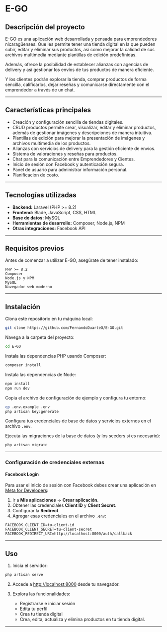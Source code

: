 # E-GO

## Descripción del proyecto

E-GO es una aplicación web desarrollada y pensada para emprendedores nicaragüenses. Que les permite tener una tienda digital en la que pueden subir, editar y eliminar sus productos, así como mejorar la calidad de sus archivos multimedia mediante plantillas de edición predefinidas.

Además, ofrece la posibilidad de establecer alianzas con agencias de delivery y así gestionar los envíos de tus productos de manera eficiente.

Y los clientes podrán explorar la tienda, comprar productos de forma sencilla, calificarlos, dejar reseñas y comunicarse directamente con el emprendedor a través de un chat.

---

## Características principales

- Creación y configuración sencilla de tiendas digitales.
- CRUD productos permite crear, visualizar, editar y eliminar productos, además de gestionar imágenes y descripciones de manera intuitiva.
- Plantillas de edición para mejorar la presentación de imágenes y archivos multimedia de los productos.
- Alianzas con servicios de delivery para la gestión eficiente de envíos.
- Sistema de valoraciones y reseñas para productos.
- Chat para la comunicación entre Emprendedores y Cientes.
- Inicio de sesión con Facebook y autenticación segura.
- Panel de usuario para administrar información personal.
- Planificacion de costo.

---

## Tecnologías utilizadas

- **Backend:** Laravel (PHP >= 8.2)
- **Frontend:** Blade, JavaScript, CSS, HTML
- **Base de datos:** MySQL
- **Herramientas de desarrollo:** Composer, Node.js, NPM
- **Otras integraciones:** Facebook API

---

## Requisitos previos

Antes de comenzar a utilizar E-GO, asegúrate de tener instalado:

```
PHP >= 8.2
Composer
Node.js y NPM
MySQL
Navegador web moderno
```

---

## Instalación

Clona este repositorio en tu máquina local:

```bash
git clone https://github.com/FernandoDuarteO/E-GO.git
```

Navega a la carpeta del proyecto:

```bash
cd E-GO
```

Instala las dependencias PHP usando Composer:

```bash
composer install
```

Instala las dependencias de Node:

```bash
npm install
npm run dev
```

Copia el archivo de configuración de ejemplo y configura tu entorno:

```bash
cp .env.example .env
php artisan key:generate
```

Configura tus credenciales de base de datos y servicios externos en el archivo `.env`.

Ejecuta las migraciones de la base de datos (y los seeders si es necesario):

```bash
php artisan migrate
```

---

### Configuración de credenciales externas

#### Facebook Login

Para usar el inicio de sesión con Facebook debes crear una aplicación en [Meta for Developers](https://developers.facebook.com/):

1. Ir a **Mis aplicaciones** → **Crear aplicación**.
2. Obtener las credenciales **Client ID** y **Client Secret**.
3. Configurar la **Redirect**.
4. Agregar esas credenciales en el archivo `.env`:

```env
FACEBOOK_CLIENT_ID=tu-client-id
FACEBOOK_CLIENT_SECRET=tu-client-secret
FACEBOOK_REDIRECT_URI=http://localhost:8000/auth/callback
```

---

## Uso

1. Inicia el servidor:

```bash
php artisan serve
```

2. Accede a [http://localhost:8000](http://localhost:8000) desde tu navegador.

3. Explora las funcionalidades:

   - Registrarse e iniciar sesión
   - Edita tu perfil
   - Crea tu tienda digital
   - Crea, edita, actualiza y elimina productos en tu tienda digital.

---
